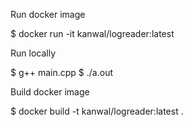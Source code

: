 Run docker image

$ docker run -it kanwal/logreader:latest


Run locally

$ g++ main.cpp
$ ./a.out


Build docker image

$ docker build -t kanwal/logreader:latest .
